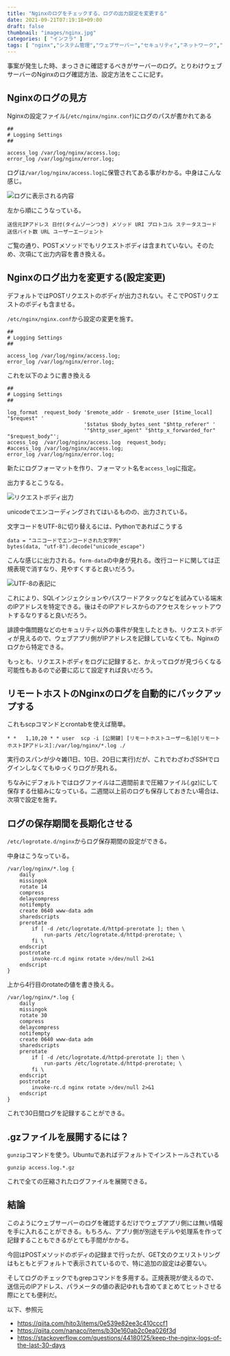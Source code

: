 ```yaml
---
title: "Nginxのログをチェックする、ログの出力設定を変更する"
date: 2021-09-21T07:19:18+09:00
draft: false
thumbnail: "images/nginx.jpg"
categories: [ "インフラ" ]
tags: [ "nginx","システム管理","ウェブサーバー","セキュリティ","ネットワーク","Ubuntu","Linux" ]
---
```


事案が発生した時、まっさきに確認するべきがサーバーのログ。とりわけウェブサーバーのNginxのログ確認方法、設定方法をここに記す。

## Nginxのログの見方

Nginxの設定ファイル(`/etc/nginx/nginx.conf`)にログのパスが書かれてある

	##
	# Logging Settings
	##

	access_log /var/log/nginx/access.log;
	error_log /var/log/nginx/error.log;

ログは`/var/log/nginx/access.log`に保管されてある事がわかる。中身はこんな感じ。

<div class="img-center"><img src="/images/Screenshot from 2021-09-20 21-33-14.png" alt="ログに表示される内容"></div>

左から順にこうなっている。

    送信元IPアドレス 日付(タイムゾーンつき) メソッド URI プロトコル ステータスコード 送信バイト数 URL ユーザーエージェント

ご覧の通り、POSTメソッドでもリクエストボディは含まれていない。そのため、次項にて出力内容を書き換える。

## Nginxのログ出力を変更する(設定変更)

デフォルトではPOSTリクエストのボディが出力されない。そこでPOSTリクエストのボディも含ませる。

`/etc/nginx/nginx.conf`から設定の変更を施す。

	##
	# Logging Settings
	##

	access_log /var/log/nginx/access.log;
	error_log /var/log/nginx/error.log;

これを以下のように書き換える

    ##
    # Logging Settings
    ##

    log_format  request_body '$remote_addr - $remote_user [$time_local] "$request" '
                             '$status $body_bytes_sent "$http_referer" '
                             '"$http_user_agent" "$http_x_forwarded_for" "$request_body"';
    access_log  /var/log/nginx/access.log  request_body;
    #access_log /var/log/nginx/access.log;
    error_log /var/log/nginx/error.log;

新たにログフォーマットを作り、フォーマット名を`access_log`に指定。

出力するとこうなる。

<div class="img-center"><img src="/images/Screenshot from 2021-09-21 09-20-01.png" alt="リクエストボディ出力"></div>

unicodeでエンコーディングされてはいるものの、出力されている。

文字コードをUTF-8に切り替えるには、Pythonであればこうする

    data = "ユニコードでエンコードされた文字列"
    bytes(data, "utf-8").decode("unicode_escape")

こんな感じに出力される。`form-data`の中身が見れる。改行コードに関しては正規表現で消すなり、見やすくすると良いだろう。

<div class="img-center"><img src="/images/Screenshot from 2021-09-21 09-23-18.png" alt="UTF-8の表記に"></div>

これにより、SQLインジェクションやパスワードアタックなどを試みている端末のIPアドレスを特定できる。後はそのIPアドレスからのアクセスをシャットアウトするなりすると良いだろう。

誹謗中傷問題などのセキュリティ以外の事件が発生したときも、リクエストボディが見えるので、ウェブアプリ側がIPアドレスを記録していなくても、Nginxのログから特定できる。

もっとも、リクエストボディをログに記録すると、かえってログが見づらくなる可能性もあるので必要に応じて設定すれば良いだろう。

## リモートホストのNginxのログを自動的にバックアップする

これもscpコマンドとcrontabを使えば簡単。

    * *   1,10,20 * * user  scp -i [公開鍵] [リモートホストユーザー名]@[リモートホストIPアドレス]:/var/log/nginx/*.log ./

実行のスパンが少々雑(1日、10日、20日に実行)だが、これでわざわざSSHでログインしなくてもゆっくりログが見れる。

ちなみにデフォルトではログファイルは二週間前まで圧縮ファイル(.gz)にして保存する仕組みになっている。二週間以上前のログも保存しておきたい場合は、次項で設定を施す。

## ログの保存期間を長期化させる

`/etc/logrotate.d/nginx`からログ保存期間の設定ができる。

中身はこうなっている。

    /var/log/nginx/*.log {
    	daily
    	missingok
    	rotate 14
    	compress
    	delaycompress
    	notifempty
    	create 0640 www-data adm
    	sharedscripts
    	prerotate
    		if [ -d /etc/logrotate.d/httpd-prerotate ]; then \
    			run-parts /etc/logrotate.d/httpd-prerotate; \
    		fi \
    	endscript
    	postrotate
    		invoke-rc.d nginx rotate >/dev/null 2>&1
    	endscript
    }

上から4行目のrotateの値を書き換える。

    /var/log/nginx/*.log {
    	daily
    	missingok
    	rotate 30
    	compress
    	delaycompress
    	notifempty
    	create 0640 www-data adm
    	sharedscripts
    	prerotate
    		if [ -d /etc/logrotate.d/httpd-prerotate ]; then \
    			run-parts /etc/logrotate.d/httpd-prerotate; \
    		fi \
    	endscript
    	postrotate
    		invoke-rc.d nginx rotate >/dev/null 2>&1
    	endscript
    }

これで30日間ログを記録することができる。


## .gzファイルを展開するには？

`gunzip`コマンドを使う。Ubuntuであればデフォルトでインストールされている

    gunzip access.log.*.gz

これで全ての圧縮されたログファイルを展開できる。

## 結論

このようにウェブサーバーのログを確認するだけでウェブアプリ側には無い情報を手に入れることができる。もちろん、アプリ側が別途モデルや処理系を作って記録することもできるがとても手間がかかる。

今回はPOSTメソッドのボディの記録まで行ったが、GET文のクエリストリングはもともとデフォルトで表示されているので、特に追加の設定は必要ない。

そしてログのチェックでもgrepコマンドを多用する。正規表現が使えるので、送信元のIPアドレス、パラメータの値の表記ゆれも含めてまとめてヒットさせる際にとても便利だ。


以下、参照元

- https://qiita.com/hito3/items/0e539e82ee3c410cccf1
- https://qiita.com/nanaco/items/b30e160ab2c0ea026f3d
- https://stackoverflow.com/questions/44180125/keep-the-nginx-logs-of-the-last-30-days


